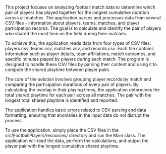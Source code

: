 This project focuses on analyzing football match data to determine which pair of players has played together for the longest cumulative duration across all matches.
The application parses and processes data from several CSV files - information about players, teams, matches, and player participation records. 
The goal is to calculate and identify the pair of players who shared the most time on the field during their matches.

To achieve this, the application reads data from four types of CSV files: players.csv, teams.csv, matches.csv, and records.csv.
Each file contains information such as player details, team affiliations, match outcomes, and specific minutes played by players during each match.
 The program is designed to handle these CSV files by parsing their content and using it to compute the shared playtime between player pairs.

The core of the solution involves grouping player records by match and comparing the participation durations of every pair of players.
By calculating the overlap in their playing times, the application determines the total shared playtime for each pair across all matches.
The pair with the longest total shared playtime is identified and reported.

The application handles basic errors related to CSV parsing and data formatting, ensuring that anomalies in the input data do not disrupt the process.

To use the application, simply place the CSV files in the src/FootballPlayers/resources/ directory and run the Main class.
The application will read the data, perform the calculations, and output the player pair with the longest cumulative shared playtime.
